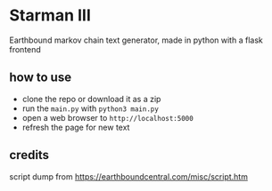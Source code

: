 # Starman III
Earthbound markov chain text generator, made in python with a flask frontend

## how to use
- clone the repo or download it as a zip
- run the `main.py` with `python3 main.py`
- open a web browser to `http://localhost:5000`
- refresh the page for new text

## credits
script dump from https://earthboundcentral.com/misc/script.htm
